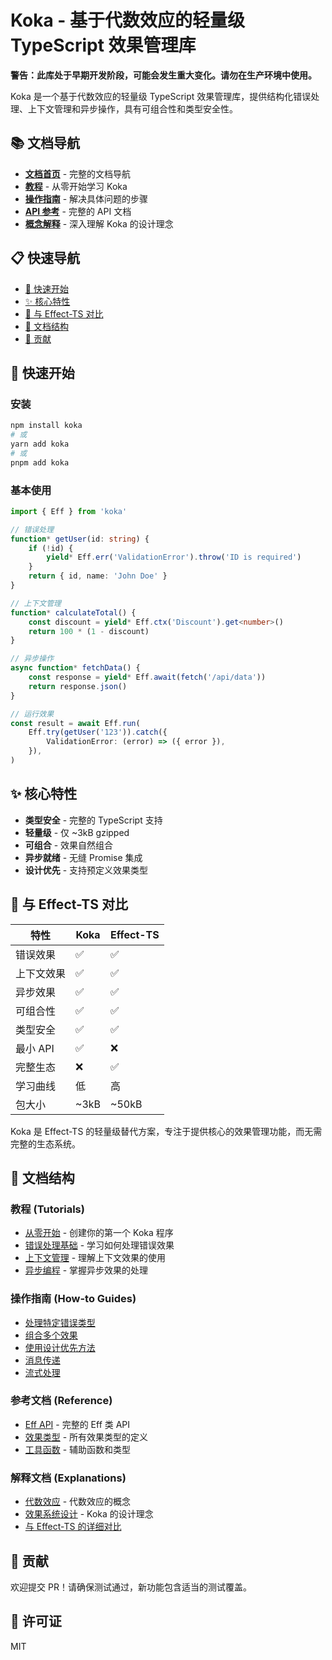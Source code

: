 # Koka - 基于代数效应的轻量级 TypeScript 效果管理库

**警告：此库处于早期开发阶段，可能会发生重大变化。请勿在生产环境中使用。**

Koka 是一个基于代数效应的轻量级 TypeScript 效果管理库，提供结构化错误处理、上下文管理和异步操作，具有可组合性和类型安全性。

## 📚 文档导航

-   **[文档首页](./docs/README.zh_CN.md)** - 完整的文档导航
-   **[教程](./docs/tutorials.zh_CN.md)** - 从零开始学习 Koka
-   **[操作指南](./docs/how-to-guides.zh_CN.md)** - 解决具体问题的步骤
-   **[API 参考](./docs/reference.zh_CN.md)** - 完整的 API 文档
-   **[概念解释](./docs/explanations.zh_CN.md)** - 深入理解 Koka 的设计理念

## 📋 快速导航

-   [🚀 快速开始](#-快速开始)
-   [✨ 核心特性](#-核心特性)
-   [🔄 与 Effect-TS 对比](#-与-effect-ts-对比)
-   [📖 文档结构](#-文档结构)
-   [🤝 贡献](#-贡献)

## 🚀 快速开始

### 安装

```bash
npm install koka
# 或
yarn add koka
# 或
pnpm add koka
```

### 基本使用

```typescript
import { Eff } from 'koka'

// 错误处理
function* getUser(id: string) {
    if (!id) {
        yield* Eff.err('ValidationError').throw('ID is required')
    }
    return { id, name: 'John Doe' }
}

// 上下文管理
function* calculateTotal() {
    const discount = yield* Eff.ctx('Discount').get<number>()
    return 100 * (1 - discount)
}

// 异步操作
async function* fetchData() {
    const response = yield* Eff.await(fetch('/api/data'))
    return response.json()
}

// 运行效果
const result = await Eff.run(
    Eff.try(getUser('123')).catch({
        ValidationError: (error) => ({ error }),
    }),
)
```

## ✨ 核心特性

-   **类型安全** - 完整的 TypeScript 支持
-   **轻量级** - 仅 ~3kB gzipped
-   **可组合** - 效果自然组合
-   **异步就绪** - 无缝 Promise 集成
-   **设计优先** - 支持预定义效果类型

## 🔄 与 Effect-TS 对比

| 特性       | Koka | Effect-TS |
| ---------- | ---- | --------- |
| 错误效果   | ✅   | ✅        |
| 上下文效果 | ✅   | ✅        |
| 异步效果   | ✅   | ✅        |
| 可组合性   | ✅   | ✅        |
| 类型安全   | ✅   | ✅        |
| 最小 API   | ✅   | ❌        |
| 完整生态   | ❌   | ✅        |
| 学习曲线   | 低   | 高        |
| 包大小     | ~3kB | ~50kB     |

Koka 是 Effect-TS 的轻量级替代方案，专注于提供核心的效果管理功能，而无需完整的生态系统。

## 📖 文档结构

### 教程 (Tutorials)

-   [从零开始](./docs/tutorials.zh_CN.md#getting-started) - 创建你的第一个 Koka 程序
-   [错误处理基础](./docs/tutorials.zh_CN.md#error-handling) - 学习如何处理错误效果
-   [上下文管理](./docs/tutorials.zh_CN.md#context-management) - 理解上下文效果的使用
-   [异步编程](./docs/tutorials.zh_CN.md#async-programming) - 掌握异步效果的处理

### 操作指南 (How-to Guides)

-   [处理特定错误类型](./docs/how-to-guides.zh_CN.md#handle-specific-errors)
-   [组合多个效果](./docs/how-to-guides.zh_CN.md#combine-multiple-effects)
-   [使用设计优先方法](./docs/how-to-guides.zh_CN.md#design-first-approach)
-   [消息传递](./docs/how-to-guides.zh_CN.md#message-passing)
-   [流式处理](./docs/how-to-guides.zh_CN.md#stream-processing)

### 参考文档 (Reference)

-   [Eff API](./docs/reference.zh_CN.md#eff-api) - 完整的 Eff 类 API
-   [效果类型](./docs/reference.zh_CN.md#effect-types) - 所有效果类型的定义
-   [工具函数](./docs/reference.zh_CN.md#utility-functions) - 辅助函数和类型

### 解释文档 (Explanations)

-   [代数效应](./docs/explanations.zh_CN.md#algebraic-effects) - 代数效应的概念
-   [效果系统设计](./docs/explanations.zh_CN.md#effect-system-design) - Koka 的设计理念
-   [与 Effect-TS 的详细对比](./docs/explanations.zh_CN.md#comparison-with-effect-ts)

## 🤝 贡献

欢迎提交 PR！请确保测试通过，新功能包含适当的测试覆盖。

## 📄 许可证

MIT
